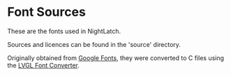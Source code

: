 # Font Sources
These are the fonts used in NightLatch.

Sources and licences can be found in the 'source' directory.

Originally obtained from [Google Fonts](https://fonts.google.com/), they were converted to C files using the [LVGL Font Converter](https://lvgl.io/tools/fontconverter).
